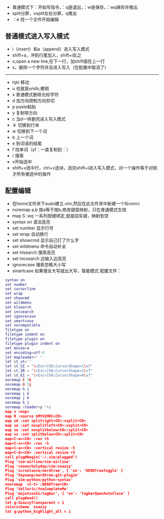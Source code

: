- 普通模式下：开始写指令，：q是退出，：w是保存，：wq保存并推出
- split分屏，vsplit左右分屏，q推出
- ：e 找一个文件开始编辑

## 普通模式进入写入模式
- i（insert）和a（append）进入写入模式
- shift+a，冲到行尾加入，shift+i反之
- o,open a new line,在下一行，加shift插在上一行
- s，删除一个字符并且进入写入（在配置中取消了）
-------------------
- hjkl 移动
- u 也就是undo,撤销
- x 普通模式删除光标字符
- d 加方向控制方向剪切
- p paste粘贴
- y 复制带方向
- c 当d一样删完进入写入模式
- ￥ 切换到行末
- w 切换到下一个词
- b 上一个词
- e 到词语的结尾
- f 找单词（yf：一直复制到：）
- / 搜索
- v开始选中
- shift+v选中行，ctrl+v选块，选完shift+i进入写入模式，对一个操作等于对刚才所有被选中的操作
## 配置编辑
- 在home文件夹下sudo建立.vim,然后在此文件夹中新建一个叫vimrc
- noremap a,b 按a等于按b,修改键盘映射，只在普通模式生效
- map S :wq<CR> 一系列按键绑定,<CR>就是回车键，<nop>映射到空
- syntax on 语法高亮
- set number 显示行号
- set wrap 自动换行
- set showcmd 显示自己打了什么字
- set wildmenu 命令自动补全
- set hlsearch 搜索高亮
- set incsearch 边输入边高亮
- ignorecase 搜索忽略大小写
- smartcase 如果搜全大写就出大写，智能模式
配置文件：
```lua
syntax on
set number
set cursorline
set wrap
set showcmd
set wildmenu
set hlsearch
set incsearch
set ignorecase
set smartcase
set nocompatible
filetype on
filetype indent on
filetype plugin on
filetype plugin indent on
set mouse=a 
set encoding=utf-8
let mapleader=" "
let &t_ut='' 
let &t_SI = "\<Esc>]50;CursorShape=1\x7"
let &t_SR = "\<Esc>]50;CursorShape=2\x7"
let &t_EI = "\<Esc>]50;CursorShape=0\x7"
noremap E 5k
noremap Q 5j
noremap h i
noremap i k
noremap j h
noremap k j
noremap <leader>y "+y
map s <nop>
map R :source $MYVIMRC<CR>
map sd :set splitright<CR>:vsplit<CR>
map sa :set nosplitleft<CR>:vsplit<CR>
map sw :set nosplitbelow<CR>:split<CR>
map sx :set splitbelow<CR>:split<CR>
map<C-w><CR> :res +5
map<C-s><CR> :res -5
map<C-a><CR> :vertical resize -5
map<C-d><CR> :vertical resize +5
call plug#begin('~/.vim/plugged')
Plug 'vim-airline/vim-airline'
Plug 'connorholyday/vim-snazzy'
Plug 'scrooloose/nerdtree', { 'on': 'NERDTreeToggle' }
Plug 'Xuyuanp/nerdtree-git-plugin'
Plug 'vim-python/python-syntax' 
nnoremap  <C-t> :NERDTree<CR>
Plug 'Valloric/YouCompleteMe'
Plug 'majutsushi/tagbar', { 'on': 'TagbarOpenAutoClose' }
call plug#end()
let g:SnazzyTransparent = 1
colorscheme  snazzy
let g:python_highlight_all = 1
```
